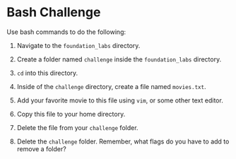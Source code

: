 # Bash Challenge

Use bash commands to do the following:

1. Navigate to the `foundation_labs` directory.

2. Create a folder named `challenge` inside the `foundation_labs` directory.

3. `cd` into this directory.

4. Inside of the `challenge` directory, create a file named `movies.txt`.

5. Add your favorite movie to this file using `vim`, or some other text editor.

6. Copy this file to your home directory.

7. Delete the file from your `challenge` folder.

8. Delete the `challenge` folder. Remember, what flags do you have to add to
   remove a folder?
